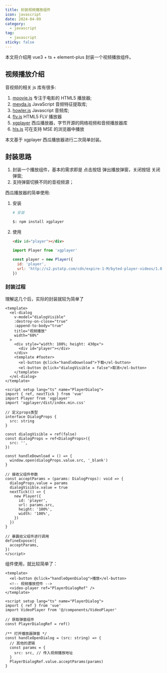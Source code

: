 ```yaml
---
title: 封装视频播放组件
icon: javascript
date: 2024-04-09
category:
  - javascript
tag:
  - javascript
sticky: false
---
```


本文将介绍用 vue3 + ts + element-plus 封装一个视频播放组件。

## 视频播放介绍

音视频的相关 js 库有很多:

1. [moovie.js](https://github.com/BMSVieira/moovie.js) 专注于电影的 HTML5 播放器;
2. [meyda.js](https://github.com/meyda/meyda) JavaScript 音频特征提取库;
3. [howler.js](https://github.com/goldfire/howler.js) Javascript 音频库;
4. [flv.js](https://github.com/Bilibili/flv.js/) HTML5 FLV 播放器
5. [xgplayer](https://github.com/bytedance/xgplayer) 西瓜播放器，字节开源的网络视频和音频播放器库
6. [hls.js](https://github.com/video-dev/hls.js) 可在支持 MSE 的浏览器中播放

本文基于 xgplayer 西瓜播放器进行二次简单封装。

## 封装思路

1. 封装一个播放组件，基本的需求即是 点击按钮 弹出播放弹窗，关闭按钮 关闭弹窗;
2. 支持弹窗切换不同的音视频源；

西瓜播放器的简单使用:

1. 安装

   ```bash
   # 安装

   $: npm install xgplayer
   ```

2. 使用

   ```html
   <div id="player"></div>
   ```

   ```js
   import Player from 'xgplayer'

   const player = new Player({
     id: 'player',
     url: 'http://s2.pstatp.com/cdn/expire-1-M/byted-player-videos/1.0.0/xgplayer-demo.mp4',
   })
   ```

### 封装过程

理解这几个后，实际的封装就较为简单了

```vue
<template>
  <el-dialog
    v-model="dialogVisible"
    :destroy-on-close="true"
    :append-to-body="true"
    title="视频播放"
    width="60%"
  >
    <div style="width: 100%; height: 430px">
      <div id="player"></div>
    </div>
    <template #footer>
      <el-button @click="handleDownload">下载</el-button>
      <el-button @click="dialogVisible = false">取消</el-button>
    </template>
  </el-dialog>
</template>

<script setup lang="ts" name="PlayerDialog">
import { ref, nextTick } from 'vue'
import Player from 'xgplayer'
import 'xgplayer/dist/index.min.css'

// 定义props类型
interface DialogProps {
  src: string
}

const dialogVisible = ref(false)
const dialogProps = ref<DialogProps>({
  src: '',
})

const handleDownload = () => {
  window.open(dialogProps.value.src, '_blank')
}

// 接收父组件参数
const acceptParams = (params: DialogProps): void => {
  dialogProps.value = params
  dialogVisible.value = true
  nextTick(() => {
    new Player({
      id: 'player',
      url: params.src,
      height: '100%',
      width: '100%',
    })
  })
}

// 暴露给父组件进行调用
defineExpose({
  acceptParams,
})
</script>
```

组件使用，就比较简单了：

```vue
<template>
  <el-button @click="handleOpenDialog">播放</el-button>
  <!-- 视频播放控件 -->
  <video-player ref="PlayerDialogRef" />
</template>

<script setup lang="ts" name="PlayerDialog">
import { ref } from 'vue'
import VideoPlayer from '@/components/VideoPlayer'

// 获取弹窗组件
const PlayerDialogRef = ref()

/** 打开播放器弹窗 */
const handleOpenDialog = (src: string) => {
  // 其他的逻辑
  const params = {
    src: src, // 传入视频播放地址
  }
  PlayerDialogRef.value.acceptParams(params)
}
```
